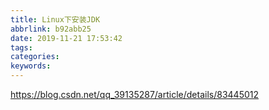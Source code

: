 ```yaml
---
title: Linux下安装JDK
abbrlink: b92abb25
date: 2019-11-21 17:53:42
tags:
categories:
keywords:
---
```


https://blog.csdn.net/qq_39135287/article/details/83445012